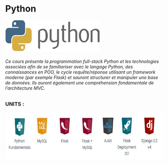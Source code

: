 # Python

<img src="https://github.com/MohamedAmineHammi/Python-Stack-CODING-DOJO/blob/main/Symbole%20Python.png" width="300" height="100">

###### Ce cours présente la programmation full-stack Python et les technologies associées afin de se familiariser avec le langage Python, des connaissances en POO, le cycle requête/réponse utilisant un framework moderne (par exemple Flask) et sauront structurer et manipuler une base de données. Ils auront également une compréhension fondamentale de l’architecture MVC.
### UNITS :
<img src="https://github.com/MohamedAmineHammi/Python-Stack-CODING-DOJO/blob/main/Python%20Stack.jpg" width="700" height="150">





